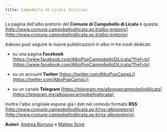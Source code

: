 ```yaml
---
title: Campobello di Licata (Sicilia)
---
```


La pagina dell'albo pretorio del **Comune di Campobello di Licata** è questa: [http://www.comune.campobellodilicata.ag.it/albo-pretorio](http://www.comune.campobellodilicata.ag.it/albo-pretorio)

Adesso puoi seguire le nuove pubblicazioni in albo in tre modi dedicati:

* su una pagina **Facebook** [https://www.facebook.com/AlboPopCampobelloDiLicata/?fref=ts] (https://www.facebook.com/AlboPopCampobelloDiLicata/?fref=ts)

* su un account **Twitter** [https://twitter.com/AlboPopCampLi] (https://twitter.com/AlboPopCampLi);

* su un canale **Telegram** [https://telegram.me/albopopcampobellodilicata](https://telegram.me/albopopcampobellodilicata);


Inoltre l'albo originale espone già i dati nel comodo formato **RSS**: [http://www.comune.campobellodilicata.ag.it/rss-albopretorio](http://www.comune.campobellodilicata.ag.it/rss-albopretorio)

**Autori**: [Andrea Borruso](https://twitter.com/aborruso) e [Matteo Scirè](https://twitter.com/matteoscire).
